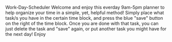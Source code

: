Work-Day-Scheduler
Welcome and enjoy this everday 9am-5pm planner to help organize your time in a simple, yet, helpful method!
Simply place what task/s you have in the certain time block, and press the blue "save" button on the right of the time block.
Once you are done with that task, you can just delete the task and "save" again, or put another task you might have for the next day!
Enjoy
